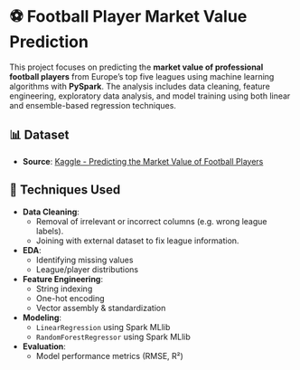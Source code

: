 # ⚽ Football Player Market Value Prediction

This project focuses on predicting the **market value of professional football players** from Europe’s top five leagues using machine learning algorithms with **PySpark**. The analysis includes data cleaning, feature engineering, exploratory data analysis, and model training using both linear and ensemble-based regression techniques.

## 📊 Dataset

- **Source**: [Kaggle - Predicting the Market Value of Football Players](https://www.kaggle.com/datasets/jonascarette/predicting-the-market-value-of-soccer-players)

## 🧠 Techniques Used

- **Data Cleaning**:
  - Removal of irrelevant or incorrect columns (e.g. wrong league labels).
  - Joining with external dataset to fix league information.
- **EDA**:
  - Identifying missing values
  - League/player distributions
- **Feature Engineering**:
  - String indexing
  - One-hot encoding
  - Vector assembly & standardization
- **Modeling**:
  - `LinearRegression` using Spark MLlib
  - `RandomForestRegressor` using Spark MLlib
- **Evaluation**:
  - Model performance metrics (RMSE, R²)
